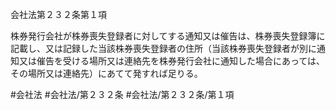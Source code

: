 会社法第２３２条第１項

株券発行会社が株券喪失登録者に対してする通知又は催告は、株券喪失登録簿に記載し、又は記録した当該株券喪失登録者の住所（当該株券喪失登録者が別に通知又は催告を受ける場所又は連絡先を株券発行会社に通知した場合にあっては、その場所又は連絡先）にあてて発すれば足りる。

#会社法
#会社法/第２３２条
#会社法/第２３２条/第１項
